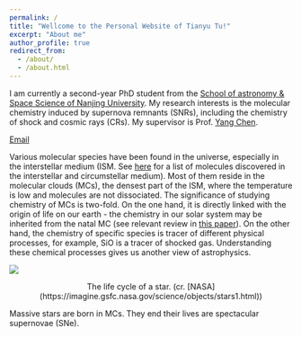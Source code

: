 ```yaml
---
permalink: /
title: "Wellcome to the Personal Website of Tianyu Tu!"
excerpt: "About me"
author_profile: true
redirect_from: 
  - /about/
  - /about.html
---
```


I am currently a second-year PhD student from the [School of astronomy & Space Science of Nanjing University](https://astronomy.nju.edu.cn/EN/index.html). My research interests is the molecular chemistry induced by supernova remnants (SNRs), including the chemistry of shock and cosmic rays (CRs). My supervisor is Prof. [Yang Chen](https://astronomy.nju.edu.cn/EN/People/Professors/20200707/i113699.html). 

[Email](mailto:tianyutu@smail.nju.edu.cn)

Various molecular species have been found in the universe, especially in the interstellar medium (ISM. See [here](http://www.astrochymist.org/astrochymist_ism.html) for a list of molecules discovered in the interstellar and circumstellar medium). Most of them reside in the molecular clouds (MCs), the densest part of the ISM, where the temperature is low and molecules are not dissociated. The significance of studying chemistry of MCs is two-fold. On the one hand, it is directly linked with the origin of life on our earth - the chemistry in our solar system may be inherited from the natal MC (see relevant review in [this paper](https://ui.adsabs.harvard.edu/abs/2012A%26ARv..20...56C/abstract)). On the other hand, the chemistry of specific species is tracer of different physical processes, for example, SiO is a tracer of shocked gas. Understanding these chemical processes gives us another view of astrophysics. <br>

![](https://tty1105.github.io/images/about/stars_lifecycle.jpg)
<center>The life cycle of a star. (cr. [NASA](https://imagine.gsfc.nasa.gov/science/objects/stars1.html))</center>

Massive stars are born in MCs. They end their lives are spectacular supernovae (SNe). 


